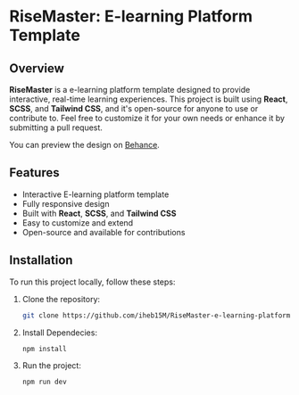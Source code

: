 # RiseMaster: E-learning Platform Template

## Overview

**RiseMaster** is a e-learning platform template designed to provide interactive, real-time learning experiences. This project is built using **React**, **SCSS**, and **Tailwind CSS**, and it's open-source for anyone to use or contribute to. Feel free to customize it for your own needs or enhance it by submitting a pull request.

You can preview the design on [Behance](https://www.behance.net/gallery/211014165/RiseMaster-E-learning-Platform).

## Features

- Interactive E-learning platform template
- Fully responsive design
- Built with **React**, **SCSS**, and **Tailwind CSS**
- Easy to customize and extend
- Open-source and available for contributions

## Installation

To run this project locally, follow these steps:

1. Clone the repository:
   ```bash
   git clone https://github.com/iheb15M/RiseMaster-e-learning-platform-template
2. Install Dependecies:
   ```bash
   npm install
3. Run the project:
   ```bash
   npm run dev


